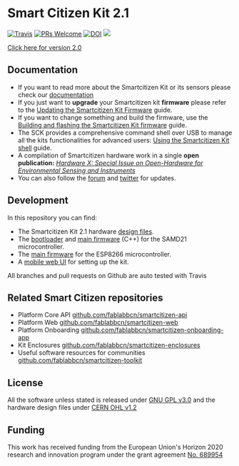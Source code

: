 # Smart Citizen Kit 2.1
[![Travis](https://travis-ci.org/fablabbcn/smartcitizen-kit-21.svg?branch=master)](https://travis-ci.org/fablabbcn/smartcitizen-kit-21)
[![PRs Welcome](https://img.shields.io/badge/PRs-welcome-brightgreen.svg)]()
[![DOI](https://zenodo.org/badge/109865611.svg)](https://zenodo.org/badge/latestdoi/109865611)
![](https://live.staticflickr.com/65535/47950912168_fcf8fa398c_h.jpg)

[Click here for version 2.0](https://github.com/fablabbcn/smartcitizen-kit-20)

## Documentation

* If you want to read more about the Smartcitizen Kit or its sensors please check our [documentation](http://docs.smartcitizen.me/)
* If you just want to **upgrade** your Smartcitizen kit **firmware** please refer to the [Updating the Smartcitizen Kit Firmware](http://docs.smartcitizen.me/Components/Firmware/guides/Update%20the%20firmware/) guide.
* If you want to change something and build the firmware, use the [Building and flashing the Smartcitizen Kit firmware](http://docs.smartcitizen.me/Components/Firmware/guides/Edit%20the%20Firmware/) guide.
* The SCK provides a comprehensive command shell over USB to manage all the kits functionalities for advanced users: [Using the Smartcitizen Kit shell](http://docs.smartcitizen.me/Components/Firmware/guides/Using%20the%20Shell/) guide.
* A compilation of Smartcitizen hardware work in a single **open publication:** [_Hardware X: Special Issue on Open-Hardware for Environmental Sensing and Instruments_](https://doi.org/10.1016/j.ohx.2019.e00070)
* You can also follow the [forum](https://forum.smartcitizen.me/) and [twitter](https://twitter.com/SmartCitizenKit) for updates.

## Development

In this repository you can find:

* The Smartcitizen Kit 2.1 hardware [design files](./hardware).
* The [bootloader](bootloader) and [main firmware](./sam) (C++) for the SAMD21 microcontroller.
* The [main firmware](./esp) for the ESP8266 microcontroller.
* A [mobile web UI](./mock-api) for setting up the kit.

All branches and pull requests on Github are auto tested with Travis

## Related Smart Citizen repositories

* Platform Core API [github.com/fablabbcn/smartcitizen-api](https://github.com/fablabbcn/smartcitizen-api)
* Platform Web [github.com/fablabbcn/smartcitizen-web](https://github.com/fablabbcn/smartcitizen-web)
* Platform Onboarding [github.com/fablabbcn/smartcitizen-onboarding-app](https://github.com/fablabbcn/smartcitizen-onboarding-app)
* Kit Enclosures [github.com/fablabbcn/smartcitizen-enclosures](https://github.com/fablabbcn/smartcitizen-enclosures)
* Useful software resources for communities [github.com/fablabbcn/smartcitizen-toolkit](https://github.com/fablabbcn/smartcitizen-toolkit)

## License

All the software unless stated is released under [GNU GPL v3.0](https://github.com/fablabbcn/smartcitizen-kit-20/blob/master/LICENSE) and the hardware design files under [CERN OHL v1.2](https://github.com/fablabbcn/smartcitizen-kit-20/blob/master/hardware/LICENSE)

## Funding

This work has received funding from the European Union's Horizon 2020 research and innovation program under the grant agreement [No. 689954](https://cordis.europa.eu/project/rcn/202639_en.html)
